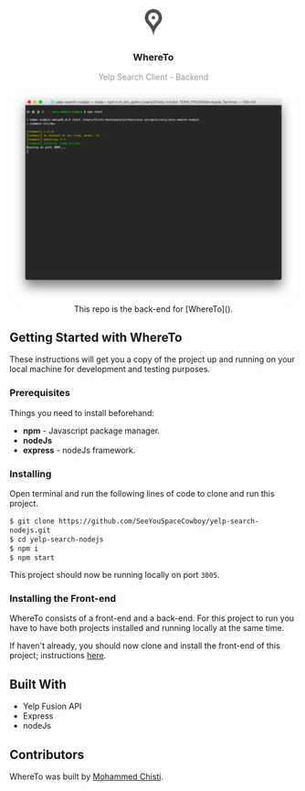 <p align="center">
  <img
    src="where-to-logo.png"
    alt="WhereTo"
    width="30" />
</p>
<h3 align="center">
  WhereTo
</h3>
<p align="center" style="color: #999;">Yelp Search Client - Backend</p>

<p align="center">
  <img
    src="where-to-shell.png"
    alt="Screenshot of WhereTo"
    width="700" />
    </br>
    This repo is the back-end for [WhereTo]().
</p>

## Getting Started with WhereTo
These instructions will get you a copy of the project up and running on your local machine for development and testing purposes.

### Prerequisites
Things you need to install beforehand:
* **npm** - Javascript package manager.
* **nodeJs**
* **express** - nodeJs framework.

### Installing

Open terminal and run the following lines of code to clone and run this project.

 ```shell
 $ git clone https://github.com/SeeYouSpaceCowboy/yelp-search-nodejs.git
 $ cd yelp-search-nodejs
 $ npm i
 $ npm start
 ```
 This project should now be running locally on port `3005`.

### Installing the Front-end
WhereTo consists of a front-end and a back-end. For this project to run you have to have both projects installed and running locally at the same time.

If haven't already, you should now clone and install the front-end of this project; instructions [here](https://github.com/SeeYouSpaceCowboy/yelp-search-reactjs.git).

## Built With
* Yelp Fusion API
* Express
* nodeJs

## Contributors
WhereTo was built by [Mohammed Chisti](http://mohammedchisti.com).
